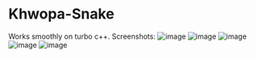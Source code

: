 # Khwopa-Snake
Works smoothly on turbo c++. 
Screenshots:
![image](https://user-images.githubusercontent.com/54242036/135562307-4a27ccc8-8941-4f2d-aa8e-2e4e8fdec95a.png)
![image](https://user-images.githubusercontent.com/54242036/135562338-ef516ca0-2670-42aa-844c-dbced4f256cc.png)
![image](https://user-images.githubusercontent.com/54242036/135562350-8ea6c4d6-bcce-43df-b9c4-a3b670446f29.png)
![image](https://user-images.githubusercontent.com/54242036/135562354-17957cb8-b89e-4ade-bb46-f41a6145ae98.png)
![image](https://user-images.githubusercontent.com/54242036/135562364-6711b937-7607-47de-831f-6ba1e153533e.png)
